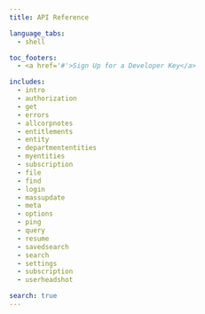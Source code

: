 ```yaml
---
title: API Reference

language_tabs:
  - shell

toc_footers:
  - <a href='#'>Sign Up for a Developer Key</a>

includes:
  - intro
  - authorization
  - get
  - errors
  - allcorpnotes
  - entitlements
  - entity
  - departmententities
  - myentities
  - subscription
  - file
  - find
  - login
  - massupdate
  - meta
  - options
  - ping
  - query
  - resume
  - savedsearch
  - search
  - settings
  - subscription
  - userheadshot

search: true
---
```

